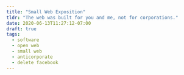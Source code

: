 ```yaml
---
title: "Small Web Exposition"
tldr: "The web was built for you and me, not for corporations."
date: 2020-06-13T11:27:12-07:00
draft: true
tags:
  - software
  - open web
  - small web
  - anticorporate
  - delete facebook
---
```

